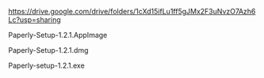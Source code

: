 https://drive.google.com/drive/folders/1cXd15ifLu1ff5gJMx2F3uNvzO7Azh6Lc?usp=sharing

Paperly-Setup-1.2.1.AppImage

Paperly-Setup-1.2.1.dmg

Paperly-setup-1.2.1.exe
